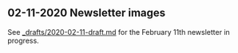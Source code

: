 ## 02-11-2020 Newsletter images

See [_drafts/2020-02-11-draft.md](../../_drafts/2020-02-11-draft.md) for the February 11th newsletter in progress.

